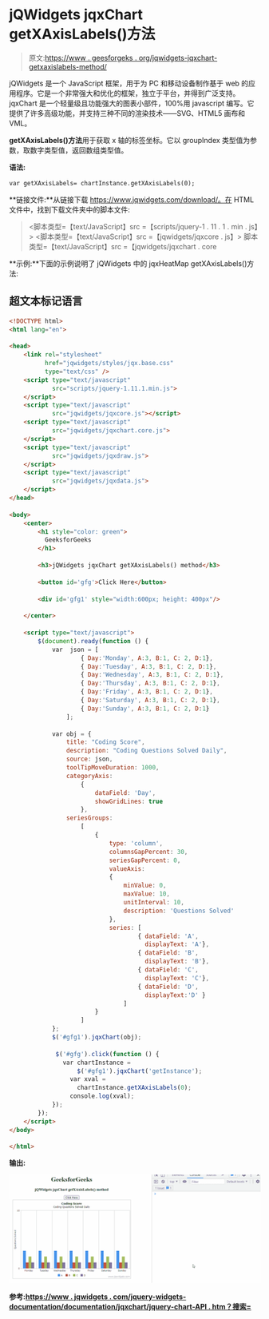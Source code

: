 # jQWidgets jqxChart getXAxisLabels()方法

> 原文:[https://www . geesforgeks . org/jqwidgets-jqxchart-getxaxislabels-method/](https://www.geeksforgeeks.org/jqwidgets-jqxchart-getxaxislabels-method/)

jQWidgets 是一个 JavaScript 框架，用于为 PC 和移动设备制作基于 web 的应用程序。它是一个非常强大和优化的框架，独立于平台，并得到广泛支持。jqxChart 是一个轻量级且功能强大的图表小部件，100%用 javascript 编写。它提供了许多高级功能，并支持三种不同的渲染技术——SVG、HTML5 画布和 VML。

**getXAxisLabels()方法**用于获取 x 轴的标签坐标。它以 groupIndex 类型值为参数，取数字类型值，返回数组类型值。

**语法:**

```html
var getXAxisLabels= chartInstance.getXAxisLabels(0);
```

**链接文件:**从链接下载 https://www.jqwidgets.com/download/。在 HTML 文件中，找到下载文件夹中的脚本文件:

> <link rel="”stylesheet”" href="”jqwidgets/styles/jqx.base.css”" type="”text/css”">
> <脚本类型=【text/JavaScript】src =【scripts/jquery-1 . 11 . 1 . min . js】></脚本>
> <脚本类型=【text/JavaScript】src =【jqwidgets/jqxcore . js】></脚本>
> 脚本类型=【text/JavaScript】src =【jqwidgets/jqxchart . core

**示例:**下面的示例说明了 jQWidgets 中的 jqxHeatMap getXAxisLabels()方法:

## 超文本标记语言

```html
<!DOCTYPE html>
<html lang="en">

<head>
    <link rel="stylesheet" 
          href="jqwidgets/styles/jqx.base.css" 
          type="text/css" />
    <script type="text/javascript" 
            src="scripts/jquery-1.11.1.min.js">
    </script>
    <script type="text/javascript" 
            src="jqwidgets/jqxcore.js"></script>
    <script type="text/javascript" 
            src="jqwidgets/jqxchart.core.js">
    </script>
    <script type="text/javascript" 
            src="jqwidgets/jqxdraw.js">
    </script>
    <script type="text/javascript" 
            src="jqwidgets/jqxdata.js">
    </script>
</head>

<body>
    <center>
        <h1 style="color: green">
          GeeksforGeeks
        </h1>

        <h3>jQWidgets jqxChart getXAxisLabels() method</h3>

        <button id='gfg'>Click Here</button>

        <div id='gfg1' style="width:600px; height: 400px"/>

    </center>

    <script type="text/javascript">
        $(document).ready(function () {
            var  json = [
                    { Day:'Monday', A:3, B:1, C: 2, D:1},
                    { Day:'Tuesday', A:3, B:1, C: 2, D:1},
                    { Day:'Wednesday', A:3, B:1, C: 2, D:1},
                    { Day:'Thursday', A:3, B:1, C: 2, D:1},
                    { Day:'Friday', A:3, B:1, C: 2, D:1},
                    { Day:'Saturday', A:3, B:1, C: 2, D:1},
                    { Day:'Sunday', A:3, B:1, C: 2, D:1}
                ];

            var obj = {
                title: "Coding Score",
                description: "Coding Questions Solved Daily",
                source: json,
                toolTipMoveDuration: 1000,
                categoryAxis:
                    {
                        dataField: 'Day',
                        showGridLines: true
                    },
                seriesGroups:
                    [
                        {
                            type: 'column',
                            columnsGapPercent: 30,
                            seriesGapPercent: 0,
                            valueAxis:
                            {
                                minValue: 0,
                                maxValue: 10,
                                unitInterval: 10,
                                description: 'Questions Solved'
                            },
                            series: [
                                    { dataField: 'A', 
                                      displayText: 'A'},
                                    { dataField: 'B', 
                                      displayText: 'B'},
                                    { dataField: 'C', 
                                      displayText: 'C'},
                                    { dataField: 'D', 
                                      displayText:'D' }
                                ]
                        }
                    ]
            };
            $('#gfg1').jqxChart(obj);

             $('#gfg').click(function () {
               var chartInstance = 
                   $('#gfg1').jqxChart('getInstance');
                 var xval =
                   chartInstance.getXAxisLabels(0); 
                 console.log(xval);
            });
        });
    </script>
</body>

</html>
```

**输出:**

![](img/c0ce65f25887335169abfc630c3af020.png)

**参考:**[**https://www . jqwidgets . com/jquery-widgets-documentation/documentation/jqxchart/jquery-chart-API . htm？搜索=**](https://www.jqwidgets.com/jquery-widgets-documentation/documentation/jqxchart/jquery-chart-api.htm?search=)